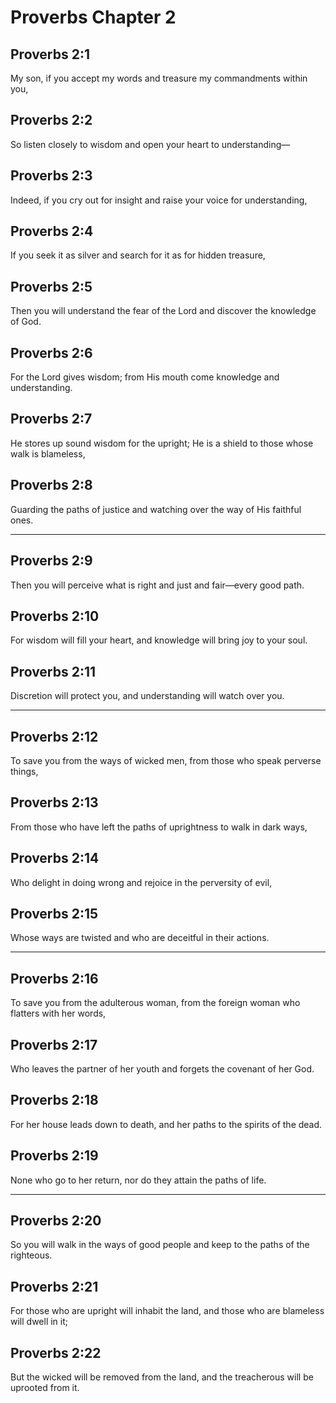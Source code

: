 # Proverbs Chapter 2

## Proverbs 2:1

My son, if you accept my words and treasure my commandments within you,

## Proverbs 2:2

So listen closely to wisdom and open your heart to understanding—

## Proverbs 2:3

Indeed, if you cry out for insight and raise your voice for understanding,

## Proverbs 2:4

If you seek it as silver and search for it as for hidden treasure,

## Proverbs 2:5

Then you will understand the fear of the Lord and discover the knowledge of God.

## Proverbs 2:6

For the Lord gives wisdom; from His mouth come knowledge and understanding.

## Proverbs 2:7

He stores up sound wisdom for the upright; He is a shield to those whose walk is blameless,

## Proverbs 2:8

Guarding the paths of justice and watching over the way of His faithful ones.

---

## Proverbs 2:9

Then you will perceive what is right and just and fair—every good path.

## Proverbs 2:10

For wisdom will fill your heart, and knowledge will bring joy to your soul.

## Proverbs 2:11

Discretion will protect you, and understanding will watch over you.

---

## Proverbs 2:12

To save you from the ways of wicked men, from those who speak perverse things,

## Proverbs 2:13

From those who have left the paths of uprightness to walk in dark ways,

## Proverbs 2:14

Who delight in doing wrong and rejoice in the perversity of evil,

## Proverbs 2:15

Whose ways are twisted and who are deceitful in their actions.

---

## Proverbs 2:16

To save you from the adulterous woman, from the foreign woman who flatters with her words,

## Proverbs 2:17

Who leaves the partner of her youth and forgets the covenant of her God.

## Proverbs 2:18

For her house leads down to death, and her paths to the spirits of the dead.

## Proverbs 2:19

None who go to her return, nor do they attain the paths of life.

---

## Proverbs 2:20

So you will walk in the ways of good people and keep to the paths of the righteous.

## Proverbs 2:21

For those who are upright will inhabit the land, and those who are blameless will dwell in it;

## Proverbs 2:22

But the wicked will be removed from the land, and the treacherous will be uprooted from it.
